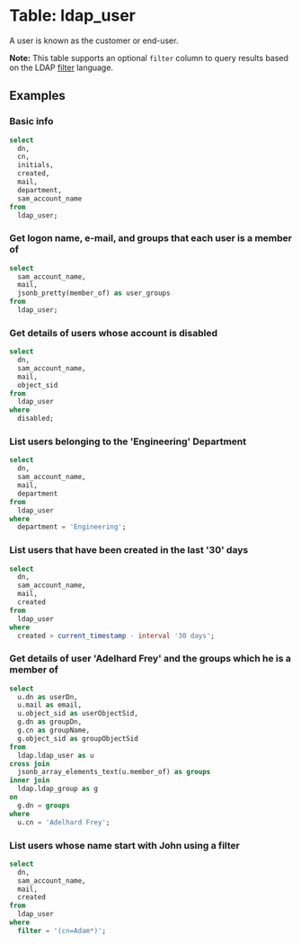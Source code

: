 # Table: ldap_user

A user is known as the customer or end-user.

**Note:** This table supports an optional `filter` column to query results based on the LDAP [filter](https://ldap.com/ldap-filters/) language.

## Examples

### Basic info

```sql
select
  dn,
  cn,
  initials,
  created,
  mail,
  department,
  sam_account_name
from
  ldap_user;
```

### Get logon name, e-mail, and groups that each user is a member of

```sql
select
  sam_account_name,
  mail,
  jsonb_pretty(member_of) as user_groups
from
  ldap_user;
```

### Get details of users whose account is disabled

```sql
select
  dn,
  sam_account_name,
  mail,
  object_sid
from
  ldap_user
where
  disabled;
```

### List users belonging to the 'Engineering' Department

```sql
select
  dn,
  sam_account_name,
  mail,
  department
from
  ldap_user
where
  department = 'Engineering';
```

### List users that have been created in the last '30' days

```sql
select
  dn,
  sam_account_name,
  mail,
  created
from
  ldap_user
where
  created > current_timestamp - interval '30 days';
```

### Get details of user 'Adelhard Frey' and the groups which he is a member of

```sql
select
  u.dn as userDn,
  u.mail as email,
  u.object_sid as userObjectSid,
  g.dn as groupDn,
  g.cn as groupName,
  g.object_sid as groupObjectSid
from
  ldap.ldap_user as u
cross join
  jsonb_array_elements_text(u.member_of) as groups
inner join
  ldap.ldap_group as g
on
  g.dn = groups
where
  u.cn = 'Adelhard Frey';
```

### List users whose name start with John using a filter

```sql
select
  dn,
  sam_account_name,
  mail,
  created
from
  ldap_user
where
  filter = '(cn=Adam*)';
```
